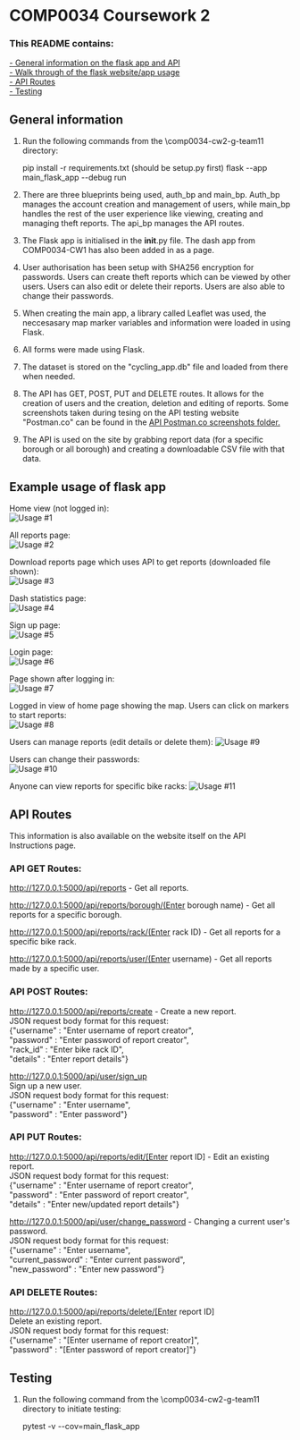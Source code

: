 # COMP0034 Coursework 2

### This README contains:

[- General information on the flask app and API](#general-information)  
[- Walk through of the flask website/app usage](#example-usage-of-flask-app)  
[- API Routes](#api-routes)  
[- Testing](#testing)

## General information
1. Run the following commands from the \comp0034-cw2-g-team11 directory:

    pip install -r requirements.txt    (should be setup.py first)
    flask --app main_flask_app --debug run

2. There are three blueprints being used, auth_bp and main_bp. Auth_bp manages the account creation and management of users, while main_bp handles the rest of the user experience like viewing, creating and managing theft reports. The api_bp manages the API routes.

3. The Flask app is initialised in the __init__.py file. The dash app from COMP0034-CW1 has also been added in as a page.

4. User authorisation has been setup with SHA256 encryption for passwords. Users can create theft reports which can be viewed by other users. Users can also edit or delete their reports. Users are also able to change their passwords.

5. When creating the main app, a library called Leaflet was used, the neccesasary map marker variables and information were loaded in using Flask.

6. All forms were made using Flask.

7. The dataset is stored on the "cycling_app.db" file and loaded from there when needed.

8. The API has GET, POST, PUT and DELETE routes. It allows for the creation of users and the creation, deletion and editing of reports. Some screenshots taken during tesing on the API testing website "Postman.co" can be found in the [API Postman.co screenshots folder.](screenshots\api_postman.co_screenshots)

9. The API is used on the site by grabbing report data (for a specific borough or all borough) and creating a downloadable CSV file with that data.

## Example usage of flask app

Home view (not logged in):  
![Usage #1](screenshots/site_app_usage_screenshots/1_index_page.png)

All reports page:  
![Usage #2](screenshots\site_app_usage_screenshots\2_all_user_reports.png)

Download reports page which uses API to get reports (downloaded file shown):  
![Usage #3](screenshots\site_app_usage_screenshots\3_download_reports.png)  

Dash statistics page:  
![Usage #4](screenshots\site_app_usage_screenshots\4_dash_statistics.png)  

Sign up page:  
![Usage #5](screenshots\site_app_usage_screenshots\5_sign_up.png)  

Login page:  
![Usage #6](screenshots\site_app_usage_screenshots\6_login.png)  

Page shown after logging in:  
![Usage #7](screenshots\site_app_usage_screenshots\7_logged_in.png)

Logged in view of home page showing the map. Users can click on markers to start reports:  
![Usage #8](screenshots\site_app_usage_screenshots\8_report_map.png)  

Users can manage reports (edit details or delete them):
![Usage #9](screenshots\site_app_usage_screenshots\9_manage_reports.png)

Users can change their passwords:  
![Usage #10](screenshots\site_app_usage_screenshots\10_change_password.png)  

Anyone can view reports for specific bike racks:
![Usage #11](screenshots\site_app_usage_screenshots\11_specific_reports.png)  

## API Routes
This information is also available on the website itself on the API Instructions page.

### API GET Routes:
http://127.0.0.1:5000/api/reports - Get all reports.

http://127.0.0.1:5000/api/reports/borough/(Enter borough name) - Get all reports for a specific borough.

http://127.0.0.1:5000/api/reports/rack/(Enter rack ID) - Get all reports for a specific bike rack.

http://127.0.0.1:5000/api/reports/user/(Enter username) - Get all reports made by a specific user.

### API POST Routes:
http://127.0.0.1:5000/api/reports/create - Create a new report.  
JSON request body format for this request:  
{"username" : "Enter username of report creator",  
"password" : "Enter password of report creator",  
"rack_id" : "Enter bike rack ID",  
"details" : "Enter report details"}

http://127.0.0.1:5000/api/user/sign_up  
Sign up a new user.  
JSON request body format for this request:  
{"username" : "Enter username",  
"password" : "Enter password"}

### API PUT Routes:

http://127.0.0.1:5000/api/reports/edit/[Enter report ID] - Edit an existing report.  
JSON request body format for this request:  
{"username" : "Enter username of report creator",  
"password" : "Enter password of report creator",  
"details" : "Enter new/updated report details"}

http://127.0.0.1:5000/api/user/change_password - Changing a current user's password.  
JSON request body format for this request:  
{"username" : "Enter username",  
"current_password" : "Enter current password",  
"new_password" : "Enter new password"}

### API DELETE Routes:

http://127.0.0.1:5000/api/reports/delete/[Enter report ID]  
Delete an existing report.  
JSON request body format for this request:  
{"username" : "[Enter username of report creator]",  
"password" : "[Enter password of report creator]"}

## Testing
1. Run the following command from the \comp0034-cw2-g-team11 directory to initiate testing:

    pytest -v --cov=main_flask_app  